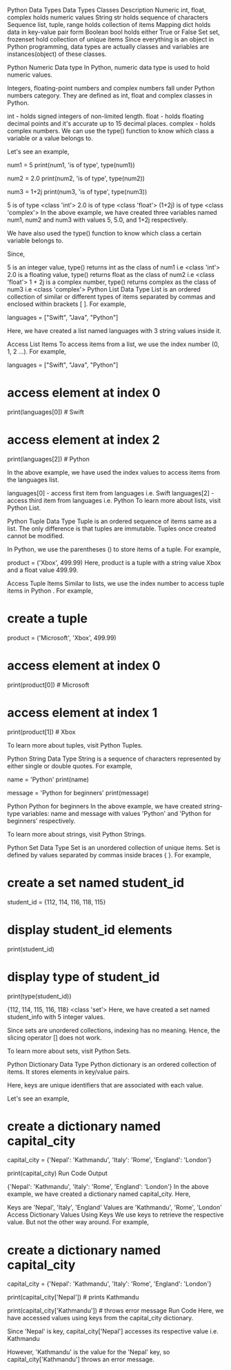 Python Data Types
Data Types	Classes	Description
Numeric	int, float, complex	holds numeric values
String	str	holds sequence of characters
Sequence	list, tuple, range	holds collection of items
Mapping	dict	holds data in key-value pair form
Boolean	bool	holds either True or False
Set	set, frozenset	hold collection of unique items
Since everything is an object in Python programming, data types are actually classes and variables are instances(object) of these classes.

Python Numeric Data type
In Python, numeric data type is used to hold numeric values.

Integers, floating-point numbers and complex numbers fall under Python numbers category. They are defined as int, float and complex classes in Python.

int - holds signed integers of non-limited length.
float - holds floating decimal points and it's accurate up to 15 decimal places.
complex - holds complex numbers.
We can use the type() function to know which class a variable or a value belongs to.

Let's see an example,

num1 = 5
print(num1, 'is of type', type(num1))

num2 = 2.0
print(num2, 'is of type', type(num2))

num3 = 1+2j
print(num3, 'is of type', type(num3))

5 is of type <class 'int'>
2.0 is of type <class 'float'>
(1+2j) is of type <class 'complex'>
In the above example, we have created three variables named num1, num2 and num3 with values 5, 5.0, and 1+2j respectively.

We have also used the type() function to know which class a certain variable belongs to.

Since,

5 is an integer value, type() returns int as the class of num1 i.e <class 'int'>
2.0 is a floating value, type() returns float as the class of num2 i.e <class 'float'>
1 + 2j is a complex number, type() returns complex as the class of num3 i.e <class 'complex'>
Python List Data Type
List is an ordered collection of similar or different types of items separated by commas and enclosed within brackets [ ]. For example,

languages = ["Swift", "Java", "Python"]

Here, we have created a list named languages with 3 string values inside it.

Access List Items
To access items from a list, we use the index number (0, 1, 2 ...). For example,

languages = ["Swift", "Java", "Python"]

# access element at index 0
print(languages[0])   # Swift

# access element at index 2
print(languages[2])   # Python


In the above example, we have used the index values to access items from the languages list.

languages[0] - access first item from languages i.e. Swift
languages[2] - access third item from languages i.e. Python
To learn more about lists, visit Python List.

Python Tuple Data Type
Tuple is an ordered sequence of items same as a list. The only difference is that tuples are immutable. Tuples once created cannot be modified.

In Python, we use the parentheses () to store items of a tuple. For example,

product = ('Xbox', 499.99)
Here, product is a tuple with a string value Xbox and a float value 499.99.

Access Tuple Items
Similar to lists, we use the index number to access tuple items in Python . For example,

# create a tuple 
product = ('Microsoft', 'Xbox', 499.99)

# access element at index 0
print(product[0])   # Microsoft

# access element at index 1
print(product[1])   # Xbox

To learn more about tuples, visit Python Tuples.

Python String Data Type
String is a sequence of characters represented by either single or double quotes. For example,

name = 'Python'
print(name)  

message = 'Python for beginners'
print(message)


Python
Python for beginners
In the above example, we have created string-type variables: name and message with values 'Python' and 'Python for beginners' respectively.

To learn more about strings, visit Python Strings.

Python Set Data Type
Set is an unordered collection of unique items. Set is defined by values separated by commas inside braces { }. For example,

# create a set named student_id
student_id = {112, 114, 116, 118, 115}

# display student_id elements
print(student_id)

# display type of student_id
print(type(student_id))


{112, 114, 115, 116, 118}
<class 'set'>
Here, we have created a set named student_info with 5 integer values.

Since sets are unordered collections, indexing has no meaning. Hence, the slicing operator [] does not work.

To learn more about sets, visit Python Sets.

Python Dictionary Data Type
Python dictionary is an ordered collection of items. It stores elements in key/value pairs.

Here, keys are unique identifiers that are associated with each value.

Let's see an example,

# create a dictionary named capital_city
capital_city = {'Nepal': 'Kathmandu', 'Italy': 'Rome', 'England': 'London'}

print(capital_city)
Run Code
Output

{'Nepal': 'Kathmandu', 'Italy': 'Rome', 'England': 'London'}
In the above example, we have created a dictionary named capital_city. Here,

Keys are 'Nepal', 'Italy', 'England'
Values are 'Kathmandu', 'Rome', 'London'
Access Dictionary Values Using Keys
We use keys to retrieve the respective value. But not the other way around. For example,

# create a dictionary named capital_city
capital_city = {'Nepal': 'Kathmandu', 'Italy': 'Rome', 'England': 'London'}

print(capital_city['Nepal'])  # prints Kathmandu

print(capital_city['Kathmandu'])  # throws error message 
Run Code
Here, we have accessed values using keys from the capital_city dictionary.

Since 'Nepal' is key, capital_city['Nepal'] accesses its respective value i.e. Kathmandu

However, 'Kathmandu' is the value for the 'Nepal' key, so capital_city['Kathmandu'] throws an error message.